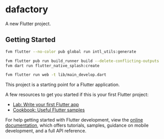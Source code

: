 # dafactory

A new Flutter project.

## Getting Started

```sh
fvm flutter --no-color pub global run intl_utils:generate
```

```sh
fvm flutter pub run build_runner build --delete-conflicting-outputs
fvm dart run flutter_native_splash:create

```

```sh
fvm flutter run web -t lib/main_develop.dart
```


This project is a starting point for a Flutter application.

A few resources to get you started if this is your first Flutter project:

- [Lab: Write your first Flutter app](https://docs.flutter.dev/get-started/codelab)
- [Cookbook: Useful Flutter samples](https://docs.flutter.dev/cookbook)

For help getting started with Flutter development, view the
[online documentation](https://docs.flutter.dev/), which offers tutorials,
samples, guidance on mobile development, and a full API reference.
